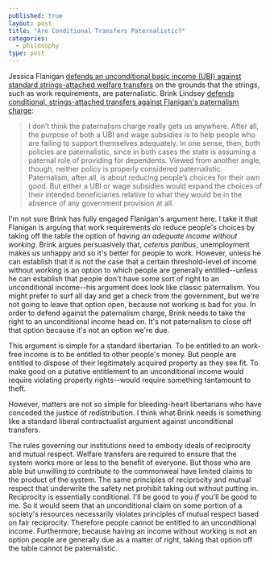 ```yaml
---
published: true
layout: post
title: "Are Conditional Transfers Paternalistic?"
categories: 
  - philosophy
type: post
---
```


Jessica Flanigan [defends an unconditional basic income (UBI) against standard strings-attached welfare transfers](http://bleedingheartlibertarians.com/2014/06/is-living-on-the-dole-bad-for-you/) on the grounds that the strings, such as work requirements, are paternalistic. Brink Lindsey [defends conditional, strings-attached transfers against Flanigan's paternalism charge](http://bleedingheartlibertarians.com/2014/06/why-living-on-the-dole-is-bad-for-you/):

>I don’t think the paternalism charge really gets us anywhere. After all, the purpose of both a UBI and wage subsidies is to help people who are failing to support themselves adequately. In one sense, then, both policies are paternalistic, since in both cases the state is assuming a paternal role of providing for dependents. Viewed from another angle, though, neither policy is properly considered paternalistic. Paternalism, after all, is about reducing people’s choices for their own good. But either a UBI or wage subsidies would expand the choices of their intended beneficiaries relative to what they would be in the absence of any government provision at all.

I'm not sure Brink has fully engaged Flanigan's argument here. I take it that Flanigan is arguing that work requirements *do* reduce people's choices by taking off the table the option of *having an adequate income without working*. Brink argues persuasively that, *ceterus paribus*,  unemployment makes us unhappy and so it's better for people to work. However, unless he can establish that it is not the case that a certain threshold-level of income without working is an option to which people are generally entitled--unless he can establish that people don't have some sort of right to an unconditional income--his argument does look like classic paternalism. You might prefer to surf all day and get a check from the government, but we're not going to leave that option open, because not working is bad for you.  In order to defend against the paternalism charge, Brink needs to take the right to an unconditional income head on. It's not paternalism to close off that option because it's not an option we're due.

This argument is simple for a standard libertarian. To be entitled to an work-free income is to be entitled to other people's money. But people are entitled to dispose of their legitimately acquired property as they see fit. To make good on a putative entitlement to an unconditional income would require violating property rights--would require something tantamount to theft. 
 
However, matters are not so simple for bleeding-heart libertarians who have conceded the justice of redistribution. I think what Brink needs is something like a standard liberal contractualist argument against unconditional transfers. 

The rules governing our institutions need to embody ideals of reciprocity and mutual respect. Welfare transfers are required to ensure that the system works more or less to the benefit of everyone. But those who are able but unwilling to contribute to the commonweal have limited claims to the product of the system. The same principles of reciprocity and mutual respect that underwrite the safety net prohibit taking out without putting in. Reciprocity is essentially conditional. I'll be good to you *if* you'll be good to me. So it would seem that an unconditional claim on some portion of a society's resources necessarily violates principles of mutual respect based on fair reciprocity. Therefore people cannot be entitled to an unconditional income. Furthermore, because having an income without working is not an option people are generally due as a matter of right, taking that option off the table cannot be paternalistic.